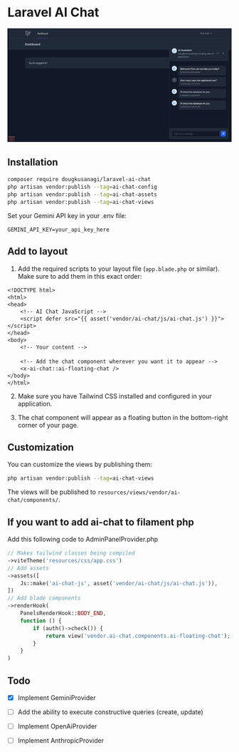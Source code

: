 # Laravel AI Chat

![Example](example.png)

## Installation

```bash
composer require dougkusanagi/laravel-ai-chat
php artisan vendor:publish --tag=ai-chat-config
php artisan vendor:publish --tag=ai-chat-assets
php artisan vendor:publish --tag=ai-chat-views
```

Set your Gemini API key in your .env file:

```env
GEMINI_API_KEY=your_api_key_here
```

## Add to layout

1. Add the required scripts to your layout file (`app.blade.php` or similar). Make sure to add them in this exact order:

```blade
<!DOCTYPE html>
<html>
<head>
    <!-- AI Chat JavaScript -->
    <script defer src="{{ asset('vendor/ai-chat/js/ai-chat.js') }}"></script>
</head>
<body>
    <!-- Your content -->
    
    <!-- Add the chat component wherever you want it to appear -->
    <x-ai-chat::ai-floating-chat />
</body>
</html>
```

2. Make sure you have Tailwind CSS installed and configured in your application.

3. The chat component will appear as a floating button in the bottom-right corner of your page.

## Customization

You can customize the views by publishing them:

```bash
php artisan vendor:publish --tag=ai-chat-views
```

The views will be published to `resources/views/vendor/ai-chat/components/`.

## If you want to add ai-chat to filament php

Add this following code to AdminPanelProvider.php

```php
// Makes tailwind classes being compiled
->viteTheme('resources/css/app.css')
// Add assets
->assets([
    Js::make('ai-chat-js', asset('vendor/ai-chat/js/ai-chat.js')),
])
// Add blade components
->renderHook(
    PanelsRenderHook::BODY_END,
    function () {
        if (auth()->check()) {
            return view('vendor.ai-chat.components.ai-floating-chat');
        }
    }
)
```

## Todo

- [x] Implement GeminiProvider
- [ ] Add the ability to execute constructive queries (create, update)
- [ ] Implement OpenAiProvider
- [ ] Implement AnthropicProvider

